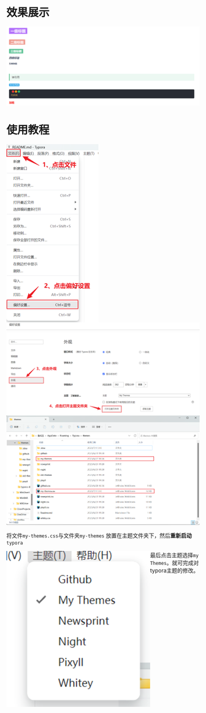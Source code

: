 # 效果展示

![image-20230701091759880](./assets/image-20230701091759880.png)



# 使用教程

<img src="./assets/image-20230701092042811.png" align=left style="zoom:50%;" />

<img src="./assets/image-20230701092335870.png" align=left style="zoom:50%;" />

![image-20230701092440596](./assets/image-20230701092440596.png)

将文件`my-themes.css`与文件夹`my-themes` 放置在主题文件夹下，然后**重新启动**`typora`

<img src="./assets/image-20230701092653375.png" align=left style="zoom:150%;" />

最后点击主题选择`my Themes`。就可完成对typora主题的修改。



